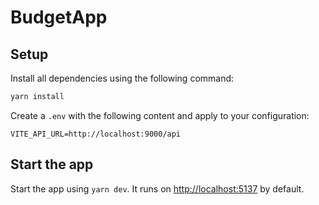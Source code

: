 # BudgetApp

## Setup

Install all dependencies using the following command:

```bash
yarn install
```

Create a `.env` with the following content and apply to your configuration:

```dotenv
VITE_API_URL=http://localhost:9000/api
```

## Start the app

Start the app using `yarn dev`. It runs on <http://localhost:5137> by default.
